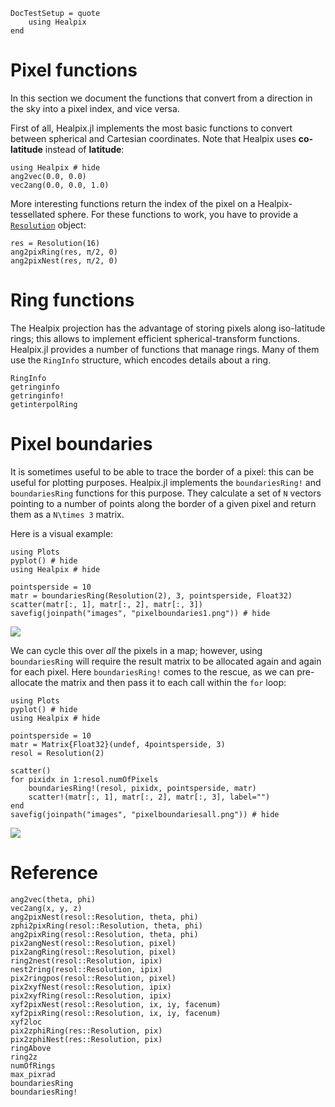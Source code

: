 ```@meta
DocTestSetup = quote
    using Healpix
end
```

# Pixel functions

In this section we document the functions that convert from a
direction in the sky into a pixel index, and vice versa.

First of all, Healpix.jl implements the most basic functions to
convert between spherical and Cartesian coordinates. Note that Healpix
uses **co-latitude** instead of **latitude**:

```@repl pixelexample1
using Healpix # hide
ang2vec(0.0, 0.0)
vec2ang(0.0, 0.0, 1.0)
```

More interesting functions return the index of the pixel on a
Healpix-tessellated sphere. For these functions to work, you have to
provide a [`Resolution`](@ref) object:

```@repl pixelexample1
res = Resolution(16)
ang2pixRing(res, π/2, 0)
ang2pixNest(res, π/2, 0)
```

# Ring functions

The Healpix projection has the advantage of storing pixels along
iso-latitude rings; this allows to implement efficient
spherical-transform functions. Healpix.jl provides a number of
functions that manage rings. Many of them use the `RingInfo`
structure, which encodes details about a ring.

```@docs
RingInfo
getringinfo
getringinfo!
getinterpolRing
```


# Pixel boundaries

It is sometimes useful to be able to trace the border of a pixel: this
can be useful for plotting purposes. Healpix.jl implements the
`boundariesRing!` and `boundariesRing` functions for this purpose.
They calculate a set of ``N`` vectors pointing to a number of points
along the border of a given pixel and return them as a ``N\times 3``
matrix.

Here is a visual example:

```@example
using Plots
pyplot() # hide
using Healpix # hide

pointsperside = 10
matr = boundariesRing(Resolution(2), 3, pointsperside, Float32)
scatter(matr[:, 1], matr[:, 2], matr[:, 3])
savefig(joinpath("images", "pixelboundaries1.png")) # hide
```
![](images/pixelboundaries1.png)

We can cycle this over *all* the pixels in a map; however, using
`boundariesRing` will require the result matrix to be allocated again
and again for each pixel. Here `boundariesRing!` comes to the rescue,
as we can pre-allocate the matrix and then pass it to each call within
the `for` loop:

```@example
using Plots
pyplot() # hide
using Healpix # hide

pointsperside = 10
matr = Matrix{Float32}(undef, 4pointsperside, 3)
resol = Resolution(2)

scatter()
for pixidx in 1:resol.numOfPixels
    boundariesRing!(resol, pixidx, pointsperside, matr)
    scatter!(matr[:, 1], matr[:, 2], matr[:, 3], label="")
end
savefig(joinpath("images", "pixelboundariesall.png")) # hide
```
![](images/pixelboundariesall.png)


# Reference

```@docs
ang2vec(theta, phi)
vec2ang(x, y, z)
ang2pixNest(resol::Resolution, theta, phi)
zphi2pixRing(resol::Resolution, theta, phi)
ang2pixRing(resol::Resolution, theta, phi)
pix2angNest(resol::Resolution, pixel)
pix2angRing(resol::Resolution, pixel)
ring2nest(resol::Resolution, ipix)
nest2ring(resol::Resolution, ipix)
pix2ringpos(resol::Resolution, pixel)
pix2xyfNest(resol::Resolution, ipix)
pix2xyfRing(resol::Resolution, ipix)
xyf2pixNest(resol::Resolution, ix, iy, facenum)
xyf2pixRing(resol::Resolution, ix, iy, facenum)
xyf2loc
pix2zphiRing(res::Resolution, pix)
pix2zphiNest(res::Resolution, pix)
ringAbove
ring2z
numOfRings
max_pixrad
boundariesRing
boundariesRing!
```
